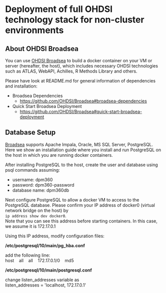 
# Deployment of full OHDSI technology stack for non-cluster environments

## About OHDSI Broadsea


You can use [OHDSI Broadsea](https://github.com/OHDSI/Broadsea) to build a docker container on your VM or server (hereafter, the host), which includes necessary OHDSI technologies such as ATLAS, WebAPI, Achilles, R Methods Library and others.


Please have look at README.md for general information of dependencies and installation:
- Broadsea Dependencies
  - https://github.com/OHDSI/Broadsea#broadsea-dependencies
- Quick Start Broadsea Deployment
  - https://github.com/OHDSI/Broadsea#quick-start-broadsea-deployment

## Database Setup


[Broadsea](https://github.com/OHDSI/Broadsea) supports Apache Impala, Oracle, MS SQL Server, PostgreSQL. Here we show an installation guide where you install and run PostgreSQL on the host in which you are running docker containers.


After installing PostgreSQL to the host, create the user and database using psql commands assuming:
- username: dpm360
- password: dpm360-password
- database name: dpm360db


Next configure PostgreSQL to allow a docker VM to access to the PostgreSQL database. Please confirm your IP address of docker0 (virtual network bridge on the host) by<br>
`ip address show dev docker0`.<br>
Note that you can see this address before starting containers. In this case, we assume it is 172.17.0.1


Using this IP address, modify configuration files:


**/etc/postgresql/10/main/pg_hba.conf**

add the following line:<br>
host    all    all    172.17.0.1/0    md5

**/etc/postgresql/10/main/postgresql.conf**

change listen_addresses variable as<br>
listen_addresses = 'localhost, 172.17.0.1'

